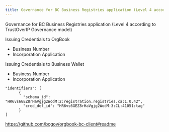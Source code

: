 ```yaml
---
title: Governance for BC Business Registries application (Level 4 according to TrustOverIP Governance model)
---
```


Governance for BC Business Registries application (Level 4 according to TrustOverIP Governance model)

Issuing Credentials to OrgBook
* Business Number
* Incorporation Application

Issuing Credentials to Business Wallet
* Business Number
* Incorporation Application


```
"identifiers": [
      {
        "schema_id": "HR6vs6GEZ8rHaVgjg2WodM:2:registration.registries.ca:1.0.42",
        "cred_def_id": "HR6vs6GEZ8rHaVgjg2WodM:3:CL:41051:tag"
      }
]
```
https://github.com/bcgov/orgbook-bc-client#readme
